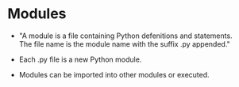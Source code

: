 # Modules
- "A module is a file containing Python defenitions and statements.<br>
  The file name is the module name with the suffix .py appended."
  
- Each .py file is a new Python module.

- Modules can be imported into other modules or executed.